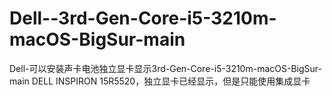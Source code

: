 # Dell--3rd-Gen-Core-i5-3210m-macOS-BigSur-main
Dell-可以安装声卡电池独立显卡显示3rd-Gen-Core-i5-3210m-macOS-BigSur-main
DELL INSPIRON 15R5520，独立显卡已经显示，但是只能使用集成显卡
